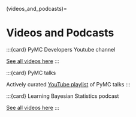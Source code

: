 (videos_and_podcasts)=
# Videos and Podcasts

:::{card} PyMC Developers Youtube channel

[See all videos here](https://www.youtube.com/c/PyMCDevelopers/videos)
:::

:::{card} PyMC talks

Actively curated [YouTube playlist](https://www.youtube.com/playlist?list=PL1Ma_1DBbE82OVW8Fz_6Ts1oOeyOAiovy) of PyMC talks
:::

:::{card} Learning Bayesian Statistics podcast

[See all videos here](https://www.youtube.com/channel/UCAwVseuhVrpJFfik_cMHrhQ/videos)
:::
